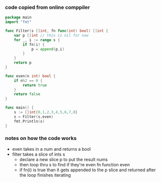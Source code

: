 ### code copied from online comppiler

```go
package main
import "fmt"

func Filter(s []int, fn func(int) bool) []int {
	var p []int // this is nil for now
	for _, i := range s {
	    if fn(i) {
	        p = append(p,i)
	    }
	}
	return p
}

func even(n int) bool {
	if n%2 == 0 {
		return true
	}
	return false
}

func main() {
    s := []int{0,1,2,3,4,5,6,7,8}
    s = Filter(s,even)
    fmt.Println(s)
}
```

### notes on how the code works

- even takes in a num and returns a bool
- filter takes a slice of ints s
  - declare a new slice p to put the result nums
  - then loop thru s to find if they're even fn function even
  - if fn(i) is true than it gets appended to the p slice and returned after the loop finishes iterating
